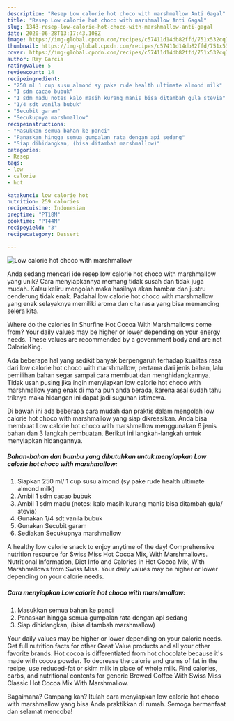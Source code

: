 ```yaml
---
description: "Resep Low calorie hot choco with marshmallow Anti Gagal"
title: "Resep Low calorie hot choco with marshmallow Anti Gagal"
slug: 1343-resep-low-calorie-hot-choco-with-marshmallow-anti-gagal
date: 2020-06-28T13:17:43.108Z
image: https://img-global.cpcdn.com/recipes/c57411d14db82ffd/751x532cq70/low-calorie-hot-choco-with-marshmallow-foto-resep-utama.jpg
thumbnail: https://img-global.cpcdn.com/recipes/c57411d14db82ffd/751x532cq70/low-calorie-hot-choco-with-marshmallow-foto-resep-utama.jpg
cover: https://img-global.cpcdn.com/recipes/c57411d14db82ffd/751x532cq70/low-calorie-hot-choco-with-marshmallow-foto-resep-utama.jpg
author: Ray Garcia
ratingvalue: 5
reviewcount: 14
recipeingredient:
- "250 ml 1 cup susu almond sy pake rude health ultimate almond milk"
- "1 sdm cacao bubuk"
- "1 sdm madu notes kalo masih kurang manis bisa ditambah gula stevia"
- "1/4 sdt vanila bubuk"
- "Secubit garam"
- "Secukupnya marshmallow"
recipeinstructions:
- "Masukkan semua bahan ke panci"
- "Panaskan hingga semua gumpalan rata dengan api sedang"
- "Siap dihidangkan, (bisa ditambah marshmallow)"
categories:
- Resep
tags:
- low
- calorie
- hot

katakunci: low calorie hot 
nutrition: 259 calories
recipecuisine: Indonesian
preptime: "PT18M"
cooktime: "PT44M"
recipeyield: "3"
recipecategory: Dessert

---
```



![Low calorie hot choco with marshmallow](https://img-global.cpcdn.com/recipes/c57411d14db82ffd/751x532cq70/low-calorie-hot-choco-with-marshmallow-foto-resep-utama.jpg)

Anda sedang mencari ide resep low calorie hot choco with marshmallow yang unik? Cara menyiapkannya memang tidak susah dan tidak juga mudah. Kalau keliru mengolah maka hasilnya akan hambar dan justru cenderung tidak enak. Padahal low calorie hot choco with marshmallow yang enak selayaknya memiliki aroma dan cita rasa yang bisa memancing selera kita.

Where do the calories in Shurfine Hot Cocoa With Marshmallows come from? Your daily values may be higher or lower depending on your energy needs. These values are recommended by a government body and are not CalorieKing.

Ada beberapa hal yang sedikit banyak berpengaruh terhadap kualitas rasa dari low calorie hot choco with marshmallow, pertama dari jenis bahan, lalu pemilihan bahan segar sampai cara membuat dan menghidangkannya. Tidak usah pusing jika ingin menyiapkan low calorie hot choco with marshmallow yang enak di mana pun anda berada, karena asal sudah tahu triknya maka hidangan ini dapat jadi suguhan istimewa.


Di bawah ini ada beberapa cara mudah dan praktis dalam mengolah low calorie hot choco with marshmallow yang siap dikreasikan. Anda bisa membuat Low calorie hot choco with marshmallow menggunakan 6 jenis bahan dan 3 langkah pembuatan. Berikut ini langkah-langkah untuk menyiapkan hidangannya.

<!--inarticleads1-->

##### Bahan-bahan dan bumbu yang dibutuhkan untuk menyiapkan Low calorie hot choco with marshmallow:

1. Siapkan 250 ml/ 1 cup susu almond (sy pake rude health ultimate almond milk)
1. Ambil 1 sdm cacao bubuk
1. Ambil 1 sdm madu (notes: kalo masih kurang manis bisa ditambah gula/ stevia)
1. Gunakan 1/4 sdt vanila bubuk
1. Gunakan Secubit garam
1. Sediakan Secukupnya marshmallow


A healthy low calorie snack to enjoy anytime of the day! Comprehensive nutrition resource for Swiss Miss Hot Cocoa Mix, With Marshmallows. Nutritional Information, Diet Info and Calories in Hot Cocoa Mix, With Marshmallows from Swiss Miss. Your daily values may be higher or lower depending on your calorie needs. 

<!--inarticleads2-->

##### Cara menyiapkan Low calorie hot choco with marshmallow:

1. Masukkan semua bahan ke panci
1. Panaskan hingga semua gumpalan rata dengan api sedang
1. Siap dihidangkan, (bisa ditambah marshmallow)


Your daily values may be higher or lower depending on your calorie needs. Get full nutrition facts for other Great Value products and all your other favorite brands. Hot cocoa is differentiated from hot chocolate because it&#39;s made with cocoa powder. To decrease the calorie and grams of fat in the recipe, use reduced-fat or skim milk in place of whole milk. Find calories, carbs, and nutritional contents for generic Brewed Coffee With Swiss Miss Classic Hot Cocoa Mix With Marshmallow. 

Bagaimana? Gampang kan? Itulah cara menyiapkan low calorie hot choco with marshmallow yang bisa Anda praktikkan di rumah. Semoga bermanfaat dan selamat mencoba!
